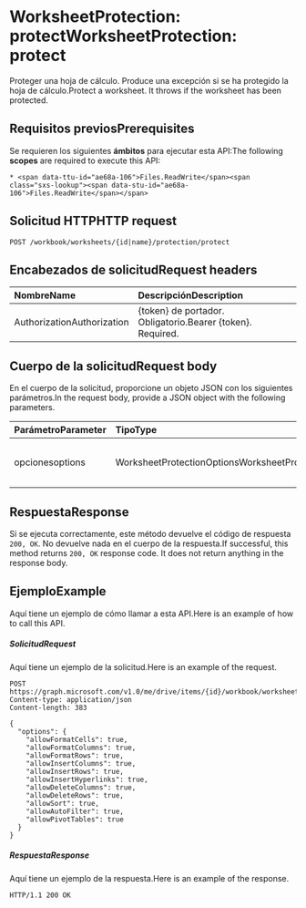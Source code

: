 # <a name="worksheetprotection-protect"></a><span data-ttu-id="ae68a-101">WorksheetProtection: protect</span><span class="sxs-lookup"><span data-stu-id="ae68a-101">WorksheetProtection: protect</span></span>

<span data-ttu-id="ae68a-p101">Proteger una hoja de cálculo. Produce una excepción si se ha protegido la hoja de cálculo.</span><span class="sxs-lookup"><span data-stu-id="ae68a-p101">Protect a worksheet. It throws if the worksheet has been protected.</span></span>
## <a name="prerequisites"></a><span data-ttu-id="ae68a-104">Requisitos previos</span><span class="sxs-lookup"><span data-stu-id="ae68a-104">Prerequisites</span></span>
<span data-ttu-id="ae68a-105">Se requieren los siguientes **ámbitos** para ejecutar esta API:</span><span class="sxs-lookup"><span data-stu-id="ae68a-105">The following **scopes** are required to execute this API:</span></span> 

    * <span data-ttu-id="ae68a-106">Files.ReadWrite</span><span class="sxs-lookup"><span data-stu-id="ae68a-106">Files.ReadWrite</span></span>

## <a name="http-request"></a><span data-ttu-id="ae68a-107">Solicitud HTTP</span><span class="sxs-lookup"><span data-stu-id="ae68a-107">HTTP request</span></span>
<!-- { "blockType": "ignored" } -->
```http
POST /workbook/worksheets/{id|name}/protection/protect

```
## <a name="request-headers"></a><span data-ttu-id="ae68a-108">Encabezados de solicitud</span><span class="sxs-lookup"><span data-stu-id="ae68a-108">Request headers</span></span>
| <span data-ttu-id="ae68a-109">Nombre</span><span class="sxs-lookup"><span data-stu-id="ae68a-109">Name</span></span>       | <span data-ttu-id="ae68a-110">Descripción</span><span class="sxs-lookup"><span data-stu-id="ae68a-110">Description</span></span>|
|:---------------|:----------|
| <span data-ttu-id="ae68a-111">Authorization</span><span class="sxs-lookup"><span data-stu-id="ae68a-111">Authorization</span></span>  | <span data-ttu-id="ae68a-p102">{token} de portador. Obligatorio.</span><span class="sxs-lookup"><span data-stu-id="ae68a-p102">Bearer {token}. Required.</span></span> |


## <a name="request-body"></a><span data-ttu-id="ae68a-114">Cuerpo de la solicitud</span><span class="sxs-lookup"><span data-stu-id="ae68a-114">Request body</span></span>
<span data-ttu-id="ae68a-115">En el cuerpo de la solicitud, proporcione un objeto JSON con los siguientes parámetros.</span><span class="sxs-lookup"><span data-stu-id="ae68a-115">In the request body, provide a JSON object with the following parameters.</span></span>

| <span data-ttu-id="ae68a-116">Parámetro</span><span class="sxs-lookup"><span data-stu-id="ae68a-116">Parameter</span></span>    | <span data-ttu-id="ae68a-117">Tipo</span><span class="sxs-lookup"><span data-stu-id="ae68a-117">Type</span></span>   |<span data-ttu-id="ae68a-118">Descripción</span><span class="sxs-lookup"><span data-stu-id="ae68a-118">Description</span></span>|
|:---------------|:--------|:----------|
|<span data-ttu-id="ae68a-119">opciones</span><span class="sxs-lookup"><span data-stu-id="ae68a-119">options</span></span>|<span data-ttu-id="ae68a-120">WorksheetProtectionOptions</span><span class="sxs-lookup"><span data-stu-id="ae68a-120">WorksheetProtectionOptions</span></span>|<span data-ttu-id="ae68a-p103">Opcional. Opciones de protección de la hoja.</span><span class="sxs-lookup"><span data-stu-id="ae68a-p103">Optional. sheet protection options.</span></span>|

## <a name="response"></a><span data-ttu-id="ae68a-123">Respuesta</span><span class="sxs-lookup"><span data-stu-id="ae68a-123">Response</span></span>

<span data-ttu-id="ae68a-p104">Si se ejecuta correctamente, este método devuelve el código de respuesta `200, OK`. No devuelve nada en el cuerpo de la respuesta.</span><span class="sxs-lookup"><span data-stu-id="ae68a-p104">If successful, this method returns `200, OK` response code. It does not return anything in the response body.</span></span>

## <a name="example"></a><span data-ttu-id="ae68a-126">Ejemplo</span><span class="sxs-lookup"><span data-stu-id="ae68a-126">Example</span></span>
<span data-ttu-id="ae68a-127">Aquí tiene un ejemplo de cómo llamar a esta API.</span><span class="sxs-lookup"><span data-stu-id="ae68a-127">Here is an example of how to call this API.</span></span>
##### <a name="request"></a><span data-ttu-id="ae68a-128">Solicitud</span><span class="sxs-lookup"><span data-stu-id="ae68a-128">Request</span></span>
<span data-ttu-id="ae68a-129">Aquí tiene un ejemplo de la solicitud.</span><span class="sxs-lookup"><span data-stu-id="ae68a-129">Here is an example of the request.</span></span>
<!-- {
  "blockType": "request",
  "name": "worksheetprotection_protect"
}-->
```http
POST https://graph.microsoft.com/v1.0/me/drive/items/{id}/workbook/worksheets/{id|name}/protection/protect
Content-type: application/json
Content-length: 383

{
  "options": {
    "allowFormatCells": true,
    "allowFormatColumns": true,
    "allowFormatRows": true,
    "allowInsertColumns": true,
    "allowInsertRows": true,
    "allowInsertHyperlinks": true,
    "allowDeleteColumns": true,
    "allowDeleteRows": true,
    "allowSort": true,
    "allowAutoFilter": true,
    "allowPivotTables": true
  }
}
```

##### <a name="response"></a><span data-ttu-id="ae68a-130">Respuesta</span><span class="sxs-lookup"><span data-stu-id="ae68a-130">Response</span></span>
<span data-ttu-id="ae68a-131">Aquí tiene un ejemplo de la respuesta.</span><span class="sxs-lookup"><span data-stu-id="ae68a-131">Here is an example of the response.</span></span> 
<!-- {
  "blockType": "response",
  "truncated": true,
  "@odata.type": "microsoft.graph.none"
} -->
```http
HTTP/1.1 200 OK
```

<!-- uuid: 8fcb5dbc-d5aa-4681-8e31-b001d5168d79
2015-10-25 14:57:30 UTC -->
<!-- {
  "type": "#page.annotation",
  "description": "WorksheetProtection: protect",
  "keywords": "",
  "section": "documentation",
  "tocPath": ""
}-->
